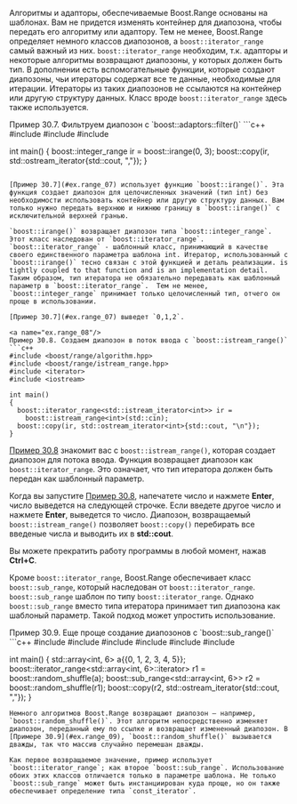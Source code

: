 Алгоритмы и адапторы, обеспечиваемые Boost.Range основаны на шаблонах. Вам не придется изменять контейнер для диапозона, чтобы передать его алгоритму или адаптору. Тем не менее, Boost.Range определяет немного классов диапозонов, а `boost::iterator_range` самый важный из них. `boost::iterator_range` необходим, т.к. адапторы и некоторые алгоритмы возвращают диапозоны, у которых должен быть тип. В дополнении есть вспомогательные функции, которые создают диапозоны, чьи итераторы содержат все те данные, необходимые для итерации. Итераторы из таких диапозонов не ссылаются на контейнер или другую структуру данных.  Класс вроде `boost::iterator_range` здесь также используется.

<a name="ex.range_07"/>
Пример 30.7. Фильтруем диапозон с `boost::adaptors::filter()`
```c++
#include <boost/range/algorithm.hpp>
#include <boost/range/irange.hpp>
#include <iostream>

int main()
{
  boost::integer_range<int> ir = boost::irange(0, 3);
  boost::copy(ir, std::ostream_iterator<int>{std::cout, ","});
}
```

[Пример 30.7](#ex.range_07) использует функцию `boost::irange()`. Эта функция создает диапозон для целочисленных значений (тип int) без необходимости использовать контейнер или другую структуру данных. Вам только нужно передать верхнюю и нижнюю границу в `boost::irange()` с исключительной верхней гранью.

`boost::irange()` возвращает диапозон типа `boost::integer_range`. Этот класс наследован от `boost::iterator_range`. `boost::iterator_range` - шаблонный класс, принимающий в качестве своего единственного параметра шаблона int. Итератор, использованный с `boost::irange()` тесно связан с этой функцией и деталь реализации. is tightly coupled to that function and is an implementation detail. Таким образом, тип итератора не обязательно передавать как шаблонный параметр в `boost::iterator_range`.  Тем не менее, `boost::integer_range` принимает только целочисленный тип, отчего он проще в использовании. 

[Пример 30.7](#ex.range_07) выведет `0,1,2`.

<a name="ex.range_08"/>
Пример 30.8. Создаем диапозон в поток ввода с `boost::istream_range()`
```c++
#include <boost/range/algorithm.hpp>
#include <boost/range/istream_range.hpp>
#include <iterator>
#include <iostream>

int main()
{
  boost::iterator_range<std::istream_iterator<int>> ir =
    boost::istream_range<int>(std::cin);
  boost::copy(ir, std::ostream_iterator<int>{std::cout, "\n"});
}
```

[Пример 30.8](#ex.range_08) знакомит вас с `boost::istream_range()`, которая создает диапозон для потока ввода. Функция возвращает диапозон как `boost::iterator_range`. Это означает, что тип итератора должен быть передан как шаблонный параметр.

Когда вы запустите [Пример 30.8](#ex.range_08), напечатете число и нажмете **Enter**, число выведется на следующей строчке. Если введете другое число и нажмете **Enter**, выведется то число. Диапозон, возвращаемый `boost::istream_range()` позволяет `boost::copy()` перебирать все введеные числа и выводить их в **std::cout**.

Вы можете прекратить работу программы в любой момент, нажав **Ctrl+C**.

Кроме `boost::iterator_range`, Boost.Range обеспечивает класс `boost::sub_range`, который наследован от `boost::iterator_range`. `boost::sub_range` шаблон по типу `boost::iterator_range`. Однако `boost::sub_range` вместо типа итератора принимает тип диапозона как шаблоный параметр. Такой подход может упростить использование.

<a name="ex.range_09"/>
Пример 30.9. Еще проще создание диапозонов с `boost::sub_range()`
```c++
#include <boost/range/algorithm.hpp>
#include <boost/range/iterator_range.hpp>
#include <boost/range/sub_range.hpp>
#include <array>
#include <iterator>
#include <iostream>

int main()
{
  std::array<int, 6> a{{0, 1, 2, 3, 4, 5}};
  boost::iterator_range<std::array<int, 6>::iterator> r1 =
    boost::random_shuffle(a);
  boost::sub_range<std::array<int, 6>> r2 =
    boost::random_shuffle(r1);
  boost::copy(r2, std::ostream_iterator<int>{std::cout, ","});
}
```
Немного алгоритмов Boost.Range возвращают диапозон – например, `boost::random_shuffle()`. Этот алгоритм непосредственно изменяет диапозон, переданный ему по ссылке и возвращает измененный диапозон. В [Примере 30.9](#ex.range_09), `boost::random_shuffle()` вызывается дважды, так что массив случайно перемешан дважды.

Как первое возвращаемое значение, пример использует `boost::iterator_range`; как второе `boost::sub_range`. Использование обоих этих классов отличается только в параметре шаблона. Не только `boost::sub_range` может быть инстанциирован куда проще, но он также обеспечивает определение типа `const_iterator`.